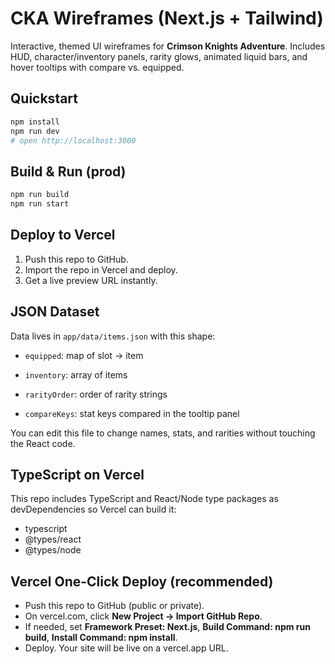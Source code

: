 # CKA Wireframes (Next.js + Tailwind)

Interactive, themed UI wireframes for **Crimson Knights Adventure**.
Includes HUD, character/inventory panels, rarity glows, animated liquid bars,
and hover tooltips with compare vs. equipped.

## Quickstart
```bash
npm install
npm run dev
# open http://localhost:3000
```

## Build & Run (prod)
```bash
npm run build
npm run start
```

## Deploy to Vercel
1. Push this repo to GitHub.
2. Import the repo in Vercel and deploy.
3. Get a live preview URL instantly.


## JSON Dataset

Data lives in `app/data/items.json` with this shape:
- `equipped`: map of slot -> item

- `inventory`: array of items

- `rarityOrder`: order of rarity strings

- `compareKeys`: stat keys compared in the tooltip panel



You can edit this file to change names, stats, and rarities without touching the React code.


## TypeScript on Vercel
This repo includes TypeScript and React/Node type packages as devDependencies so Vercel can build it:
- typescript
- @types/react
- @types/node


## Vercel One-Click Deploy (recommended)
- Push this repo to GitHub (public or private).
- On vercel.com, click **New Project → Import GitHub Repo**.
- If needed, set **Framework Preset: Next.js**, **Build Command: npm run build**, **Install Command: npm install**.
- Deploy. Your site will be live on a vercel.app URL.
